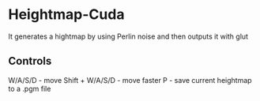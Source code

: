 # Heightmap-Cuda
It generates a hightmap by using Perlin noise and then outputs it with glut
## Controls
W/A/S/D - move
Shift + W/A/S/D - move faster
P - save current heightmap to a .pgm file
